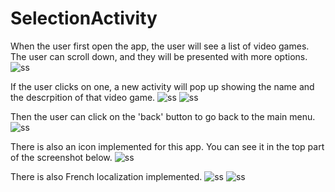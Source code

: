 # SelectionActivity

When the user first open the app, the user will see a list of video games. The user can scroll down, and they will be presented with more options.
![ss](https://github.com/ShuaoC/SelectionActivity/blob/main/ss1.png)

If the user clicks on one, a new activity will pop up showing the name and the descrpition of that video game.
![ss](https://github.com/ShuaoC/SelectionActivity/blob/main/ss2.png)
![ss](https://github.com/ShuaoC/SelectionActivity/blob/main/ss3.png)

Then the user can click on the 'back' button to go back to the main menu.
![ss](https://github.com/ShuaoC/SelectionActivity/blob/main/ss1.png)

There is also an icon implemented for this app. You can see it in the top part of the screenshot below.
![ss](https://github.com/ShuaoC/SelectionActivity/blob/main/iconss.png)

There is also French localization implemented.
![ss](https://github.com/ShuaoC/SelectionActivity/blob/assignment6/ss4.png)
![ss](https://github.com/ShuaoC/SelectionActivity/blob/assignment6/ss5.png)
